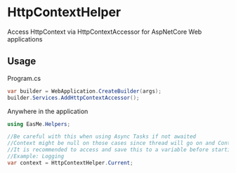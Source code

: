 # HttpContextHelper
Access HttpContext via HttpContextAccessor for AspNetCore Web applications

## Usage
Program.cs
```c#
var builder = WebApplication.CreateBuilder(args);
builder.Services.AddHttpContextAccessor();
```
Anywhere in the application

```c#
using EasMe.Helpers;

//Be careful with this when using Async Tasks if not awaited
//Context might be null on those cases since thread will go on and Context can be disposed
//It is recommended to access and save this to a variable before starting an Async task in the background 
//Example: Logging
var context = HttpContextHelper.Current;
```